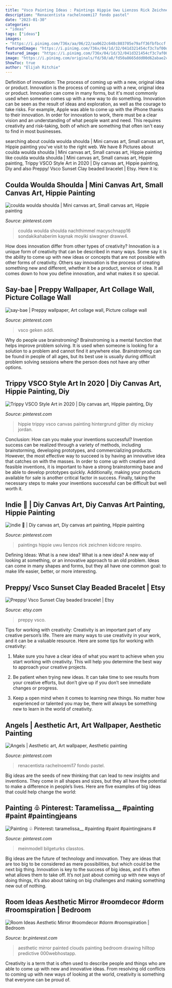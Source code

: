 ```yaml
---
title: "Vsco Painting Ideas : Paintings Hippie Uwu Lienzos Rick Zeichnen Kidcore Respiro"
description: "Renacentista rachelnoemi17 fondo pastel"
date: "2023-01-30"
categories:
- "ideas"
tags: ["ideas"]
images:
- "https://i.pinimg.com/736x/aa/06/22/aa0622c648c803705e79aff36fbfbccf.jpg"
featuredImage: "https://i.pinimg.com/736x/04/1d/32/041d321454cf3c7af00d43973e76c1e3.jpg"
featured_image: "https://i.pinimg.com/736x/04/1d/32/041d321454cf3c7af00d43973e76c1e3.jpg"
image: "https://i.pinimg.com/originals/fd/50/a8/fd50a8665ddd00d62abae2c4ca63cf6a.jpg"
ShowToc: true
author: "Elijah Ritchie"
---
```



Definition of innovation: The process of coming up with a new, original idea or product.
Innovation is the process of coming up with a new, original idea or product. Innovation can come in many forms, but it's most commonly used when someone comes up with a new way to do something. Innovation can be seen as the result of ideas and exploration, as well as the courage to take risks. For example, Apple was able to come up with the iPhone thanks to their innovation. In order for innovation to work, there must be a clear vision and an understanding of what people want and need. This requires creativity and risk-taking, both of which are something that often isn't easy to find in most businesses.

	

		
searching about coulda woulda shoulda | Mini canvas art, Small canvas art, Hippie painting you've visit to the right web. We have 8 Pictures about coulda woulda shoulda | Mini canvas art, Small canvas art, Hippie painting like coulda woulda shoulda | Mini canvas art, Small canvas art, Hippie painting, Trippy VSCO Style Art in 2020 | Diy canvas art, Hippie painting, Diy and also Preppy/ Vsco Sunset Clay beaded bracelet | Etsy. Here it is:
		
    
## Coulda Woulda Shoulda | Mini Canvas Art, Small Canvas Art, Hippie Painting

<img loading=lazy src="https://i.pinimg.com/736x/f2/e1/c4/f2e1c41e48021d55100f420c5bb6cfb1.jpg" onerror="this.onerror=null;this.src='https://tse3.mm.bing.net/th?id=OIP.v5eEBb7NRP6pgiDdtQhzKgHaNK&amp;pid=15.1';" alt="coulda woulda shoulda | Mini canvas art, Small canvas art, Hippie painting">

_Source: pinterest.com_

>coulda woulda shoulda nachthimmel macyschnapp16 sondakikahaberim kaynak moyiki siwagner draww4. 

	

How does innovation differ from other types of creativity?
Innovation is a unique form of creativity that can be described in many ways. Some say it is the ability to come up with new ideas or concepts that are not possible with other forms of creativity. Others say innovation is the process of creating something new and different, whether it be a product, service or idea. It all comes down to how you define innovation, and what makes it so special.

    
## Say-bae | Preppy Wallpaper, Art Collage Wall, Picture Collage Wall

<img loading=lazy src="https://i.pinimg.com/736x/2d/77/85/2d7785348a151249278a89d6dc2d40c5.jpg" onerror="this.onerror=null;this.src='https://tse4.mm.bing.net/th?id=OIP.tWBz8W0P-63qG0a1wt4XKgHaKx&amp;pid=15.1';" alt="say-bae | Preppy wallpaper, Art collage wall, Picture collage wall">

_Source: pinterest.com_

>vsco geken addi. 

	

Why do people use brainstroming?
Brainstroming is a mental function that helps improve problem solving. It is used when someone is looking for a solution to a problem and cannot find it anywhere else. Brainstroming can be found in people of all ages, but its best use is usually during difficult problem solving sessions where the person does not have any other options.

    
## Trippy VSCO Style Art In 2020 | Diy Canvas Art, Hippie Painting, Diy

<img loading=lazy src="https://i.pinimg.com/736x/a9/6d/5b/a96d5be9b3386a7cbf475adf29715314.jpg" onerror="this.onerror=null;this.src='https://tse3.mm.bing.net/th?id=OIP.uzQzG80Np7Ebcxcrq9chXgHaJ3&amp;pid=15.1';" alt="Trippy VSCO Style Art in 2020 | Diy canvas art, Hippie painting, Diy">

_Source: pinterest.com_

>hippie trippy vsco canvas painting hintergrund glitter diy mickey jordan. 

	

Conclusion: How can you make your inventions successful?
Invention success can be realized through a variety of methods, including brainstorming, developing prototypes, and commercializing products. However, the most effective way to succeed is by having an innovative idea that catches on with the masses. In order to come up with creative and feasible inventions, it is important to have a strong brainstorming base and be able to develop prototypes quickly. Additionally, making your products available for sale is another critical factor in success. Finally, taking the necessary steps to make your inventions successful can be difficult but well worth it.

    
## Indie 🍄 | Diy Canvas Art, Diy Canvas Art Painting, Hippie Painting

<img loading=lazy src="https://i.pinimg.com/736x/04/1d/32/041d321454cf3c7af00d43973e76c1e3.jpg" onerror="this.onerror=null;this.src='https://tse2.mm.bing.net/th?id=OIP.bG1JmRkMQk9zE0Sk3nJGPAHaJ3&amp;pid=15.1';" alt="indie 🍄 | Diy canvas art, Diy canvas art painting, Hippie painting">

_Source: pinterest.com_

>paintings hippie uwu lienzos rick zeichnen kidcore respiro. 

	

Defining Ideas: What is a new idea?
What is a new idea? A new way of looking at something, or an innovative approach to an old problem. Ideas can come in many shapes and forms, but they all have one common goal: to make life easier, better, or more interesting.

    
## Preppy/ Vsco Sunset Clay Beaded Bracelet | Etsy

<img loading=lazy src="https://i.etsystatic.com/27798001/r/il/78dde5/3274599435/il_1140xN.3274599435_89ln.jpg" onerror="this.onerror=null;this.src='https://tse1.mm.bing.net/th?id=OIP.amkGcgY2LH3fOwiPHYy7aAHaJ4&amp;pid=15.1';" alt="Preppy/ Vsco Sunset Clay beaded bracelet | Etsy">

_Source: etsy.com_

>preppy vsco. 

	

Tips for working with creativity:
Creativity is an important part of any creative person’s life. There are many ways to use creativity in your work, and it can be a valuable resource. Here are some tips for working with creativity:
1. Make sure you have a clear idea of what you want to achieve when you start working with creativity. This will help you determine the best way to approach your creative projects.

2. Be patient when trying new ideas. It can take time to see results from your creative efforts, but don’t give up if you don’t see immediate changes or progress.

3. Keep a open mind when it comes to learning new things. No matter how experienced or talented you may be, there will always be something new to learn in the world of creativity.


    
## Angels | Aesthetic Art, Art Wallpaper, Aesthetic Painting

<img loading=lazy src="https://i.pinimg.com/736x/4a/01/eb/4a01eb6ececeba4f5c3b210542afbfb5--angels.jpg" onerror="this.onerror=null;this.src='https://tse3.mm.bing.net/th?id=OIP.QA-dDiNljQtRSUXLdUtcEQAAAA&amp;pid=15.1';" alt="Angels | Aesthetic art, Art wallpaper, Aesthetic painting">

_Source: pinterest.com_

>renacentista rachelnoemi17 fondo pastel. 

	

Big ideas are the seeds of new thinking that can lead to new insights and inventions. They come in all shapes and sizes, but they all have the potential to make a difference in people’s lives. Here are five examples of big ideas that could help change the world: 

    
## Painting ♧ Pinterest: Taramelissa__ #painting #paint #paintingjeans #

<img loading=lazy src="https://i.pinimg.com/originals/fd/50/a8/fd50a8665ddd00d62abae2c4ca63cf6a.jpg" onerror="this.onerror=null;this.src='https://tse2.mm.bing.net/th?id=OIP.ObPpeqr7k3nJv4pK_RvO3AHaJ7&amp;pid=15.1';" alt="Painting ♧ Pinterest: taramelissa__ #painting #paint #paintingjeans #">

_Source: pinterest.com_

>meinmodell bilgeturks classtos. 

	

Big ideas are the future of technology and innovation. They are ideas that are too big to be considered as mere possibilities, but which could be the next big thing. Innovation is key to the success of big ideas, and it’s often what allows them to take off. It’s not just about coming up with new ways of doing things, it’s also about taking on big challenges and making something new out of nothing.

    
## Room Ideas Aesthetic Mirror #roomdecor #dorm #roomspiration | Bedroom

<img loading=lazy src="https://i.pinimg.com/736x/aa/06/22/aa0622c648c803705e79aff36fbfbccf.jpg" onerror="this.onerror=null;this.src='https://tse3.mm.bing.net/th?id=OIP._A_yGPg6K2kpZJw4m4K42QHaJQ&amp;pid=15.1';" alt="Room Ideas Aesthetic Mirror #roomdecor #dorm #roomspiration | Bedroom">

_Source: br.pinterest.com_

>aesthetic mirror painted clouds painting bedroom drawing hilltop predictive 000webhostapp. 

	

Creativity is a term that is often used to describe people and things who are able to come up with new and innovative ideas. From resolving old conflicts to coming up with new ways of looking at the world, creativity is something that everyone can be proud of.

